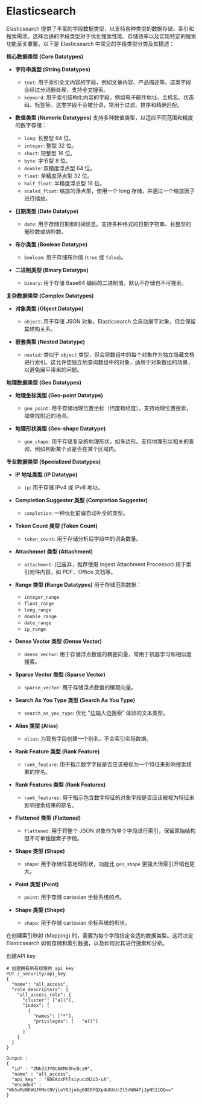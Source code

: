 # Elasticsearch


Elasticsearch 提供了丰富的字段数据类型，以支持各种类型的数据存储、索引和搜索需求。选择合适的字段类型对于优化搜索性能、存储效率以及实现特定的搜索功能至关重要。以下是 Elasticsearch 中常见的字段类型分类及其描述：

**核心数据类型 (Core Datatypes)**

* **字符串类型 (String Datatypes)**
    * `text`: 用于索引全文内容的字段，例如文章内容、产品描述等。这类字段会经过分词器处理，支持全文搜索。
    * `keyword`: 用于索引结构化内容的字段，例如电子邮件地址、主机名、状态码、标签等。这类字段不会被分词，常用于过滤、排序和精确匹配。

* **数值类型 (Numeric Datatypes)**
    支持多种数值类型，以适应不同范围和精度的数字存储：
    * `long`: 长整型 64 位。
    * `integer`: 整型 32 位。
    * `short`: 短整型 16 位。
    * `byte`: 字节型 8 位。
    * `double`: 双精度浮点型 64 位。
    * `float`: 单精度浮点型 32 位。
    * `half_float`: 半精度浮点型 16 位。
    * `scaled_float`: 缩放的浮点型，使用一个 long 存储，并通过一个缩放因子进行缩放。

* **日期类型 (Date Datatype)**
    * `date`: 用于存储日期和时间信息。支持多种格式的日期字符串、长整型的毫秒数或纳秒数。

* **布尔类型 (Boolean Datatype)**
    * `boolean`: 用于存储布尔值 (`true` 或 `false`)。

* **二进制类型 (Binary Datatype)**
    * `binary`: 用于存储 Base64 编码的二进制值。默认不存储也不可搜索。

**复杂数据类型 (Complex Datatypes)**

* **对象类型 (Object Datatype)**
    * `object`: 用于存储 JSON 对象。Elasticsearch 会自动展平对象，但会保留其结构关系。

* **嵌套类型 (Nested Datatype)**
    * `nested`: 类似于 `object` 类型，但会将数组中的每个对象作为独立隐藏文档进行索引。这允许您独立地查询数组中的对象，适用于对象数组的场景，以避免展平带来的问题。

**地理数据类型 (Geo Datatypes)**

* **地理坐标类型 (Geo-point Datatype)**
    * `geo_point`: 用于存储地理位置坐标（纬度和经度）。支持地理位置搜索，如查找附近的地点。

* **地理形状类型 (Geo-shape Datatype)**
    * `geo_shape`: 用于存储复杂的地理形状，如多边形。支持地理形状相关的查询，例如判断某个点是否在某个区域内。

**专业数据类型 (Specialized Datatypes)**

* **IP 地址类型 (IP Datatype)**
    * `ip`: 用于存储 IPv4 或 IPv6 地址。

* **Completion Suggester 类型 (Completion Suggester)**
    * `completion`: 一种优化前缀自动补全的类型。

* **Token Count 类型 (Token Count)**
    * `token_count`: 用于存储分析后字段中的词条数量。

* **Attachmnet 类型 (Attachment)**
    * `attachment`: (已废弃，推荐使用 Ingest Attachment Processor) 用于索引附件内容，如 PDF、Office 文档等。

* **Range 类型 (Range Datatypes)**
    用于存储范围数据：
    * `integer_range`
    * `float_range`
    * `long_range`
    * `double_range`
    * `date_range`
    * `ip_range`

* **Dense Vector 类型 (Dense Vector)**
    * `dense_vector`: 用于存储浮点数值的稠密向量，常用于机器学习和相似度搜索。

* **Sparse Vector 类型 (Sparse Vector)**
    * `sparse_vector`: 用于存储浮点数值的稀疏向量。

* **Search As You Type 类型 (Search As You Type)**
    * `search_as_you_type`: 优化 "边输入边搜索" 体验的文本类型。

* **Alias 类型 (Alias)**
    * `alias`: 为现有字段创建一个别名，不会索引实际数据。

* **Rank Feature 类型 (Rank Feature)**
    * `rank_feature`: 用于指示数字字段是否应该被视为一个特征来影响搜索结果的排名。

* **Rank Features 类型 (Rank Features)**
    * `rank_features`: 用于指示包含数字特征的对象字段是否应该被视为特征来影响搜索结果的排名。

* **Flattened 类型 (Flattened)**
    * `flattened`: 用于将整个 JSON 对象作为单个字段进行索引，保留原始结构但不可单独搜索子字段。

* **Shape 类型 (Shape)**
    * `shape`: 用于存储任意地理形状，功能比 `geo_shape` 更强大但索引开销也更大。

* **Point 类型 (Point)**
    * `point`: 用于存储 cartesian 坐标系统的点。

* **Shape 类型 (Shape)**
    * `shape`: 用于存储 cartesian 坐标系统的形状。

在创建索引映射 (Mapping) 时，需要为每个字段指定合适的数据类型。这将决定 Elasticsearch 如何存储和索引数据，以及如何对其进行搜索和分析。


创建API key



```
# 创建拥有所有权限的 api key
PUT /_security/api_key
{
  "name": "all_access",
  "role_descriptors": {
    "all_access_role": {
      "cluster": ["all"],
      "index": [
        {
          "names": ["*"],
          "privileges": [	"all"]
        }
      ]
    }
  }
}

Output :
{
  "id" : "ZNh33JYBU6KMV9hcBczH",
  "name" : "all_access",
  "api_key" : "8DEAzxPhTsiyucxN2i5-uA",
  "encoded" : "Wk5oMzNKWUJVNktNVjloY0Jjekg6OERFQXp4UGhUc2l5dWN4TjJpNS11QQ=="
}

```

